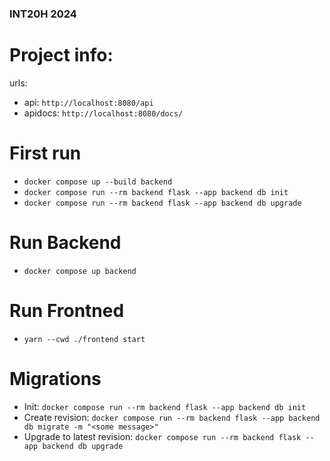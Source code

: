 ### INT20H 2024

# Project info:
urls:
- api: `http://localhost:8080/api`
- apidocs: `http://localhost:8080/docs/`


# First run
- `docker compose up --build backend`
- `docker compose run --rm backend flask --app backend db init`
- `docker compose run --rm backend flask --app backend db upgrade`


# Run Backend
- `docker compose up backend`

# Run Frontned
- `yarn --cwd ./frontend start`

# Migrations
- Init: `docker compose run --rm backend flask --app backend db init`
- Create revision: `docker compose run --rm backend flask --app backend db migrate -m "<some message>"`
- Upgrade to latest revision: `docker compose run --rm backend flask --app backend db upgrade`
